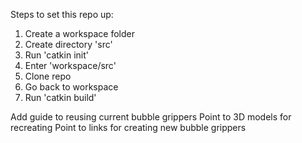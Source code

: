 Steps to set this repo up:
1. Create a workspace folder
2. Create directory 'src' 
3. Run 'catkin init'
4. Enter 'workspace/src'
5. Clone repo 
6. Go back to workspace
7. Run 'catkin build'

Add guide to reusing current bubble grippers
Point to 3D models for recreating 
Point to links for creating new bubble grippers
